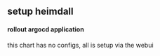 ## setup heimdall

#### rollout argocd application
this chart has no configs, all is setup via the webui
